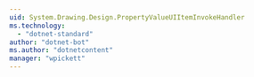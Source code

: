 ```yaml
---
uid: System.Drawing.Design.PropertyValueUIItemInvokeHandler
ms.technology: 
  - "dotnet-standard"
author: "dotnet-bot"
ms.author: "dotnetcontent"
manager: "wpickett"
---
```

